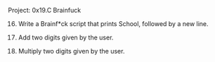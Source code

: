 Project: 0x19.C Brainfuck

16. Write a Brainf*ck script that prints School, followed by a new line.

17. Add two digits given by the user.

18. Multiply two digits given by the user.

